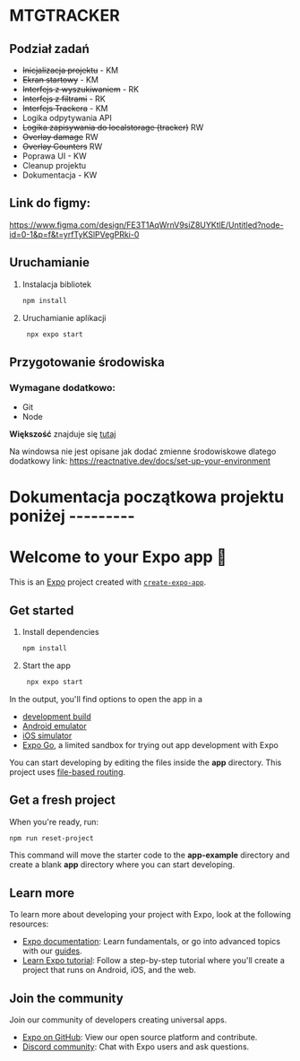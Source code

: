 # MTGTRACKER

## Podział zadań

- ~~Inicjalizacja projektu~~ - KM
- ~~Ekran startowy~~ - KM
- ~~Interfejs z wyszukiwaniem~~ - RK
- ~~Interfejs z filtrami~~ - RK
- ~~Interfejs Trackera~~ - KM
- Logika odpytywania API
- ~~Logika zapisywania do localstorage (tracker)~~ RW
- ~~Overlay damage~~ RW
- ~~Overlay Counters~~ RW
- Poprawa UI - KW
- Cleanup projektu
- Dokumentacja - KW

## Link do figmy:

https://www.figma.com/design/FE3T1AqWrnV9siZ8UYKtlE/Untitled?node-id=0-1&p=f&t=yrfTyKSlPVegPRki-0

## Uruchamianie

1. Instalacja bibliotek
   ```bash
   npm install
   ```
2. Uruchamianie aplikacji
   ```bash
    npx expo start
   ```

## Przygotowanie środowiska

### Wymagane dodatkowo:

- Git
- Node

**Większość** znajduje się [tutaj](https://docs.expo.dev/get-started/set-up-your-environment/?platform=android&device=simulated&mode=expo-go)

Na windowsa nie jest opisane jak dodać zmienne środowiskowe dlatego dodatkowy link:
https://reactnative.dev/docs/set-up-your-environment

# Dokumentacja początkowa projektu poniżej ---------

# Welcome to your Expo app 👋

This is an [Expo](https://expo.dev) project created with [`create-expo-app`](https://www.npmjs.com/package/create-expo-app).

## Get started

1. Install dependencies

   ```bash
   npm install
   ```

2. Start the app

   ```bash
    npx expo start
   ```

In the output, you'll find options to open the app in a

- [development build](https://docs.expo.dev/develop/development-builds/introduction/)
- [Android emulator](https://docs.expo.dev/workflow/android-studio-emulator/)
- [iOS simulator](https://docs.expo.dev/workflow/ios-simulator/)
- [Expo Go](https://expo.dev/go), a limited sandbox for trying out app development with Expo

You can start developing by editing the files inside the **app** directory. This project uses [file-based routing](https://docs.expo.dev/router/introduction).

## Get a fresh project

When you're ready, run:

```bash
npm run reset-project
```

This command will move the starter code to the **app-example** directory and create a blank **app** directory where you can start developing.

## Learn more

To learn more about developing your project with Expo, look at the following resources:

- [Expo documentation](https://docs.expo.dev/): Learn fundamentals, or go into advanced topics with our [guides](https://docs.expo.dev/guides).
- [Learn Expo tutorial](https://docs.expo.dev/tutorial/introduction/): Follow a step-by-step tutorial where you'll create a project that runs on Android, iOS, and the web.

## Join the community

Join our community of developers creating universal apps.

- [Expo on GitHub](https://github.com/expo/expo): View our open source platform and contribute.
- [Discord community](https://chat.expo.dev): Chat with Expo users and ask questions.
